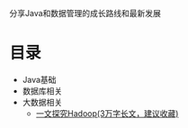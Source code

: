 分享Java和数据管理的成长路线和最新发展

# 目录

- Java基础
- 数据库相关
- 大数据相关
    - [一文探究Hadoop(3万字长文，建议收藏)](https://mp.weixin.qq.com/s/YuzQgbJqFyCe6aJcBSNYnw)
